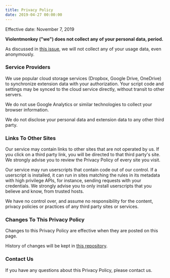 ```yaml
---
title: Privacy Policy
date: 2019-04-27 00:00:00
---
```


Effective date: November 7, 2019

**Violentmonkey ("we") does not collect any of your personal data, period.**

As discussed in [this issue](https://github.com/violentmonkey/violentmonkey/issues/602), we will not collect any of your usage data, even anonymously.

### Service Providers

We use popular cloud storage services (Dropbox, Google Drive, OneDrive) to synchronize extension data with your authorization. Your script code and settings may be synced to the cloud service directly, without transit to other servers.

We do not use Google Analytics or similar technologies to collect your browser information.

We do not disclose your personal data and extension data to any other third party.

### Links To Other Sites

Our service may contain links to other sites that are not operated by us. If you click on a third party link, you will be directed to that third party's site. We strongly advise you to review the Privacy Policy of every site you visit.

Our service may run userscripts that contain code out of our control. If a userscript is installed, it can run in sites matching the rules in its metadata with high privilege APIs, for instance, sending requests with your credentials. We strongly advise you to only install userscripts that you believe and know, from trusted hosts.

We have no control over, and assume no responsibility for the content, privacy policies or practices of any third party sites or services.

### Changes To This Privacy Policy

Changes to this Privacy Policy are effective when they are posted on this page.

History of changes will be kept in [this repository](https://github.com/violentmonkey/violentmonkey.github.io).

### Contact Us

If you have any questions about this Privacy Policy, please contact us.
